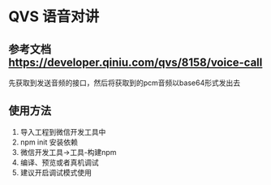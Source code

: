 # QVS 语音对讲
## 参考文档 https://developer.qiniu.com/qvs/8158/voice-call
先获取到发送音频的接口，然后将获取到的pcm音频以base64形式发出去

## 使用方法
1. 导入工程到微信开发工具中
2. npm init 安装依赖 
3. 微信开发工具->工具-构建npm
4. 编译、预览或者真机调试
5. 建议开启调试模式使用
